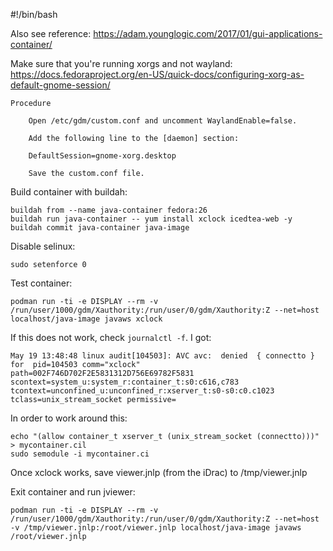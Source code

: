 #!/bin/bash

Also see reference: https://adam.younglogic.com/2017/01/gui-applications-container/

Make sure that you're running xorgs and not wayland:
https://docs.fedoraproject.org/en-US/quick-docs/configuring-xorg-as-default-gnome-session/
~~~
Procedure

    Open /etc/gdm/custom.conf and uncomment WaylandEnable=false.

    Add the following line to the [daemon] section:

    DefaultSession=gnome-xorg.desktop

    Save the custom.conf file.
~~~

Build container with buildah:
~~~
buildah from --name java-container fedora:26
buildah run java-container -- yum install xclock icedtea-web -y
buildah commit java-container java-image
~~~

Disable selinux:
~~~
sudo setenforce 0
~~~

Test container:
~~~
podman run -ti -e DISPLAY --rm -v /run/user/1000/gdm/Xauthority:/run/user/0/gdm/Xauthority:Z --net=host localhost/java-image javaws xclock
~~~

If this does not work, check `journalctl -f`. I got:
~~~
May 19 13:48:48 linux audit[104503]: AVC avc:  denied  { connectto } for  pid=104503 comm="xclock" path=002F746D702F2E5831312D756E69782F5831 scontext=system_u:system_r:container_t:s0:c616,c783 tcontext=unconfined_u:unconfined_r:xserver_t:s0-s0:c0.c1023 tclass=unix_stream_socket permissive=
~~~

In order to work around this:
~~~
echo "(allow container_t xserver_t (unix_stream_socket (connectto)))" > mycontainer.cil
sudo semodule -i mycontainer.ci
~~~

Once xclock works, save viewer.jnlp (from the iDrac) to /tmp/viewer.jnlp

Exit container and run jviewer:
~~~
podman run -ti -e DISPLAY --rm -v /run/user/1000/gdm/Xauthority:/run/user/0/gdm/Xauthority:Z --net=host -v /tmp/viewer.jnlp:/root/viewer.jnlp localhost/java-image javaws /root/viewer.jnlp
~~~
